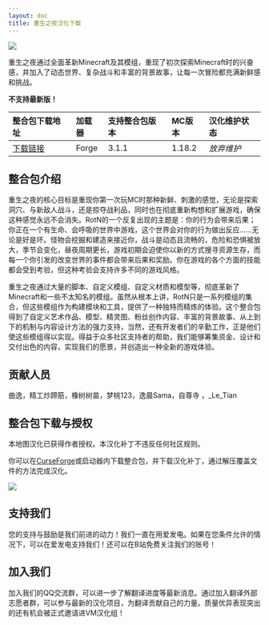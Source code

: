 ```yaml
---
layout: doc
title: 重生之夜汉化下载
---
```


![](https://media.forgecdn.net/attachments/849/572/2021-03-10_12.png)

重生之夜通过全面革新Minecraft及其模组，重现了初次探索Minecraft时的兴奋感，并加入了动态世界、复杂战斗和丰富的背景故事，让每一次冒险都充满新鲜感和挑战。

<DownloadLinks :methods="[
  { id: 'lanzou', text: '下载汉化', icon: '/imgs/svg/lanzou.svg', link: 'https://vmhanhuazu.lanzouv.com/Rotn-cn-4' },
  { id: 'bilibili', text: '专栏介绍', icon: '/imgs/svg/bilibili.svg', link: 'https://www.bilibili.com/read/cv18948397' },
  { id: 'bilibili', text: '宣传片', icon: '/imgs/svg/bilibili.svg', link: 'https://www.bilibili.com/video/BV1jP4y1o7jy' },
  { id: 'lazy', text: '懒汉下载', icon: '/imgs/logo/logo_64.png', link: 'https://vmhanhuazu.lanzouv.com/Rotn-cn-4' }
]" />

**不支持最新版！**

| 整合包下载地址                                                                 | 加载器 | 支持整合包版本 | MC版本 | 汉化维护状态 |
| :----------------------------------------------------------------------------- | :----- | :------------- | :----- | :----------- |
| [下载链接](https://www.curseforge.com/minecraft/modpacks/rebirth-of-the-night) | Forge  | 3.1.1          | 1.18.2 | _放弃维护_   |

## 整合包介绍

重生之夜的核心目标是重现你第一次玩MC时那种新鲜、刺激的感觉，无论是探索洞穴、与新敌人战斗，还是掠夺战利品，同时也在彻底重新构想和扩展游戏，确保这种感觉永远不会消失。RotN的一个反复出现的主题是：你的行为会带来后果；你正在一个有生命、会呼吸的世界中游戏，这个世界会对你的行为做出反应……无论是好是坏。怪物会挖掘和建造来接近你，战斗是动态且流畅的，危险和恐惧被放大，季节会变化，昼夜周期更长，游戏初期会迫使你以新的方式搜寻资源生存，而每一个你引发的改变世界的事件都会带来后果和奖励。你在游戏的各个方面的技能都会受到考验，但这种考验会支持许多不同的游戏风格。

重生之夜通过大量的脚本、自定义模组、自定义材质和模型等，彻底革新了Minecraft和一些不太知名的模组。虽然从根本上讲，RotN只是一系列模组的集合，但这些模组作为构建模块和工具，提供了一种独特而精炼的体验。这个整合包得到了自定义艺术作品、模型、精灵图、粉丝创作内容、丰富的背景故事、从上到下的机制与内容设计方法的强力支持，当然，还有开发者们的辛勤工作，正是他们使这些模组得以实现。得益于众多社区支持者的帮助，我们能够筹集资金、设计和交付出色的内容，实现我们的愿景，并创造出一种全新的游戏体验。

## 贡献人员

曲逸，精工炒蹄筋，橡树树苗，梦桃123，逸晨Sama，自尊寺 ，\_Le_Tian

## 整合包下载与授权

本地图汉化已获得作者授权。本汉化补丁不违反任何社区规则。

你可以在[CurseForge](https://www.curseforge.com/minecraft/modpacks/rebirth-of-the-night)或启动器内下载整合包，并下载汉化补丁，通过解压覆盖文件的方法完成汉化。

![](/imgs/rotn.png)

## 支持我们

您的支持与鼓励是我们前进的动力！我们一直在用爱发电。如果在您条件允许的情况下，可以在爱发电支持我们！还可以在B站免费关注我们的账号！

## 加入我们

加入我们的QQ交流群，可以进一步了解翻译进度等最新消息。通过加入翻译外部志愿者群，可以参与最新的汉化项目，为翻译贡献自己的力量。质量优异表现突出的还有机会被正式邀请进VM汉化组！
